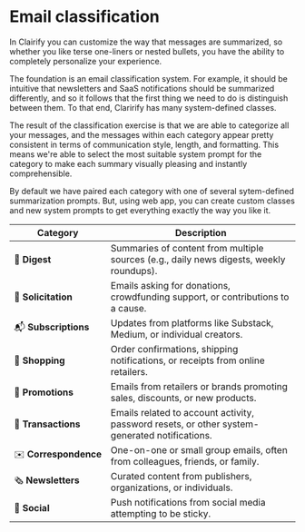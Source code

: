 # Email classification

In Clairify you can customize the way that messages are summarized, so whether you like terse one-liners or nested bullets, you have the ability to completely personalize your experience.

The foundation is an email classification system. For example, it should be intuitive that newsletters and SaaS notifications should be summarized differently, and so it follows that the first thing we need to do is distinguish between them. To that end, Clarirify has many system-defined classes. 

The result of the classification exercise is that we are able to categorize all your messages, and the messages within each category appear pretty consistent in terms of communication style, length, and formatting. This means we're able to select the most suitable system prompt for the category to make each summary visually pleasing and instantly comprehensible.

By default we have paired each category with one of several sytem-defined summarization prompts. But, using web app, you can create custom classes and new system prompts to get everything exactly the way you like it.


| Category       | Description                                                                 |
|----------------|-----------------------------------------------------------------------------|
| 📰 **Digest**     | Summaries of content from multiple sources (e.g., daily news digests, weekly roundups). |
| 🙏 **Solicitation** | Emails asking for donations, crowdfunding support, or contributions to a cause. |
| 📬 **Subscriptions** | Updates from platforms like Substack, Medium, or individual creators. |
| 🛒 **Shopping**   | Order confirmations, shipping notifications, or receipts from online retailers. |
| 💸 **Promotions** | Emails from retailers or brands promoting sales, discounts, or new products. |
| 🔑 **Transactions** | Emails related to account activity, password resets, or other system-generated notifications. |
|<nobr>✉️ **Correspondence**<nobr> | One-on-one or small group emails, often from colleagues, friends, or family. |
| 🗞️ **Newsletters** | Curated content from publishers, organizations, or individuals. |
| 👥 **Social**     | Push notifications from social media attempting to be sticky. |

